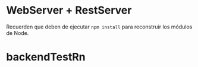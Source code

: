 # WebServer + RestServer

Recuerden que deben de ejecutar ```npm install``` para reconstruir los módulos de Node.
# backendTestRn
